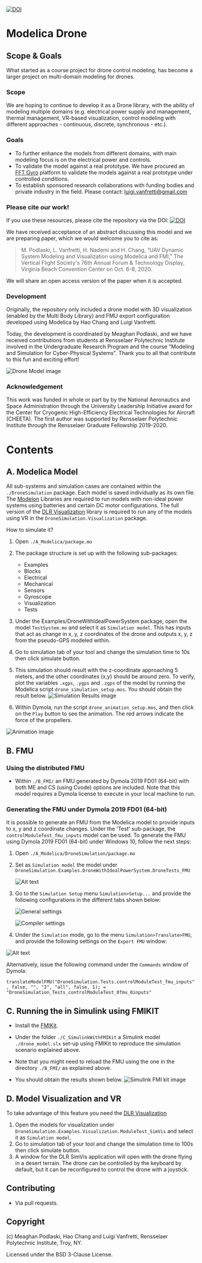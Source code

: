 [![DOI](https://zenodo.org/badge/176610570.svg)](https://zenodo.org/badge/latestdoi/176610570)

# Modelica Drone
## Scope & Goals
What started as a course project for drone control modeling, has become a larger project on multi-domain modeling for drones.
### Scope
We are hoping to continue to develop it as a Drone library, with the ability of modeling multiple domains (e.g. electrical power supply and management, thermal management, VR-based visualization, control modeling with different approaches - continuous, discrete, synchronous - etc.).
### Goals
- To further enhance the models from different domains, with main modeling focus is on the electrical power and controls.
- To validate the model against a real prototype. We have procured an [FFT Gyro](https://eurekadynamics.com/fft-gyro/) platform to validate the models against a real prototype under controlled conditions.
- To establish sponsored research collaborations with funding bodies and private industry in the field. Please contact: luigi.vanfretti@gmail.com

### Please cite our work!
If you use these resources, please cite the repository via the DOI: [![DOI](https://zenodo.org/badge/176610570.svg)](https://zenodo.org/badge/latestdoi/176610570)

We have received acceptance of an abstract discussing this model and we are preparing paper, which we would welcome you to cite as:
> M. Podlaski, L. Vanfretti, H. Nademi and H. Chang, “UAV Dynamic System Modeling and Visualization using Modelica and FMI,” The Vertical Flight Society's 76th Annual Forum & Technology Display, Virginia Beach Convention Center on Oct. 6-8, 2020.

We will share an open access version of the paper when it is accepted.

### Development
Originally, the repository only included a drone model with 3D visualization (enabled by the Multi Body Library) and FMU export configuration developed using Modelica by Hao Chang and Luigi Vanfretti.

Today, the development is coordinated by Meaghan Podlaski, and we have received contributions from students at Rensselaer Polytechnic Institute involved in the Undergraduate Research Program and the course "Modeling and Simulation for Cyber-Physical Systems". Thank you to all that contribute to this fun and exciting effort!

![Drone Model image](/D_Pics/main.png "Drone Model")

### Acknowledgement
This work was funded in whole or part by by the National Aeronautics and Space Administration through the University Leadership Initiative award for the Center for Cryogenic High-Efficiency Electrical Technologies for Aircraft (CHEETA). The first author was supported by Rensselaer Polytechnic Institute through the Rensselaer Graduate Fellowship
2019-2020.

# Contents

## A. Modelica Model

All sub-systems and simulation cases are contained within the `./DroneSimulation` package. Each model is saved individually as its own file. The [Modelon](http://https://www.modelon.com/products-services/modelon-library-suite-modelica-libraries/ "Modelon") Libraries are required to run models with non-ideal power systems using batteries and certain DC motor configurations. The full version of the [DLR Visualization](https://visualization.ltx.de/) library is required to run any of the models using VR in the `DroneSimulation.Visualization` package.

How to simulate it?

1. Open `./A_Modelica/package.mo`
2. The package structure is set up with the following sub-packages:
	- Examples
	- Blocks
	- Electrical
	- Mechanical
	- Sensors
	- Gyroscope
	- Visualization
	- Tests
3. Under the Examples/DroneWithIdealPowerSystem package, open the model `TestSystem.mo` and select it as `Simulation model`. This has inputs that act as change in x, y, z coordinates of the drone and outputs x, y, z from the pseudo-GPS modeled within.
4. Go to simulation tab of your tool and change the simulation time to 10s then click simulate button.
5. This simulation should result with the z-coordinate approaching 5 meters, and the other coordinates (x,y) should be around zero. To verify, plot the variables `.xgps`, `.ygps` and `.zgps` of the model by running the Modelica script `drone_simulation_setup.mos`. You should obtain the result below.
![Simulation Results image](/D_Pics/sim.png "Simulation Results")

1. Within Dymola, run the script `drone_animation_setup.mos`, and then click on the `Play` button to see the animation. The red arrows indicate the force of the propellers.

![Animation image](/D_Pics/anim.gif "Animation")

## B. FMU
### Using the distributed FMU
- Within `./B_FMI/` an FMU generated by Dymola 2019 FD01 (64-bit) with both ME and CS (using Cvode) options are included.
Note that this model requires a Dymola license to execute in your local machine to run.

### Generating the FMU under Dymola 2019 FD01 (64-bit)
It is possible to generate an FMU from the Modelica model to provide inputs to x, y and z coordinate changes.
Under the 'Test' sub-package, the `controlModuleTest_fmu_inputs` model can be used. To generate the FMU using Dymola 2019 FD01 (64-bit) under Windows 10, follow the next steps:

1. Open `./A_Modelica/DroneSimulation/package.mo`
2. Set as `Simulation model` the model under `DroneSimulation.Examples.DroneWithIdealPowerSystem.DroneTests_FMU`

	![Alt text](/D_Pics/fmiexport/02_setmodel.png "Set model")

3. Go to the `Simulation Setup` menu `Simulation>Setup...` and provide the following configurations in the different tabs shown below:

	![General settings](/D_Pics/fmiexport/03_general.png "General Settings")

	![Compiler settings](/D_Pics/fmiexport/03_compiler.png "Compiler Settings")

4. Under the `Simulation` mode, go to the menu `Simulation>Translate>FMU`, and provide the following settings on the `Export FMU` window:

![Alt text](/D_Pics/fmiexport/04_fmuconfig.png "Export FMU Settings")


Alternatively, issue the following command under the `Commands` window of Dymola:

``
translateModelFMU("DroneSimulation.Tests.controlModuleTest_fmu_inputs", false, "", "2", "all", false, 1);
 = "DroneSimulation_Tests_controlModuleTest_0fmu_0inputs"
``

## C. Running the in Simulink using FMIKIT
- Install the [FMIKit](https://github.com/CATIA-Systems/FMIKit-Simulink).

- Under the folder `./C_SimulinkWithFMIKit` a Simulink model `./drone_model.slx` set-up using FMIKit to reproduce the simulation scenario explained above.

- Note that you might need to reload the FMU using the one in the directory `./B_FMI/` as explained above.

- You should obtain the results shown below.
![Simulink FMI kit image](/D_Pics/simulinkfmikit.png "Model running in Simulink using the FMIKIT")

## D. Model Visualization and VR
To take advantage of this feature you need the [DLR Visualization](https://visualization.ltx.de/)
1. Open the models for visualization under `DroneSimulation.Examples.Visualization.ModuleTest_SimVis` and select it as `Simulation model`.
2. Go to simulation tab of your tool and change the simulation time to 100s then click simulate button.
3. A window for the DLR SimVis application will open with the drone flying in a desert terrain. The drone can be controlled by the keyboard by default, but it can be reconfigured to control the drone with a joystick.

## Contributing
- Via pull requests.

## Copyright
(c) Meaghan Podlaski, Hao Chang and Luigi Vanfretti, Rensselaer Polytechnic Institute, Troy, NY.

Licensed under the BSD 3-Clause License.
